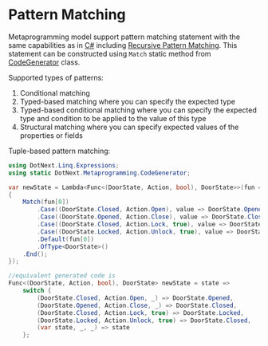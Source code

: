 Pattern Matching
====
Metaprogramming model support pattern matching statement with the same capabilities as in [C#](https://docs.microsoft.com/en-us/dotnet/csharp/language-reference/keywords/switch#-pattern-matching-with-the-switch-statement) including [Recursive Pattern Matching](https://docs.microsoft.com/en-us/dotnet/csharp/language-reference/proposals/csharp-8.0/patterns). This statement can be constructed using `Match` static method from [CodeGenerator](../../api/DotNext.Metaprogramming.CodeGenerator.yml) class.

Supported types of patterns:
1. Conditional matching
1. Typed-based matching where you can specify the expected type
1. Typed-based conditional matching where you can specify the expected type and condition to be applied to the value of this type
1. Structural matching where you can specify expected values of the properties or fields

Tuple-based pattern matching:
```csharp
using DotNext.Linq.Expressions;
using static DotNext.Metaprogramming.CodeGenerator;

var newState = Lambda<Func<(DoorState, Action, bool), DoorState>>(fun => 
{
    Match(fun[0])
        .Case((DoorState.Closed, Action.Open), value => DoorState.Opened.Const())
        .Case((DoorState.Opened, Action.Close), value => DoorState.Closed.Const())
        .Case((DoorState.Closed, Action.Lock, true), value => DoorState.Locked.Const())
        .Case((DoorState.Locked, Action.Unlock, true), value => DoorState.Closed.Const())
        .Default(fun[0])
        .OfType<DoorState>()
    .End();
});

//equivalent generated code is
Func<(DoorState, Action, bool), DoorState> newState = state =>
    switch {
        (DoorState.Closed, Action.Open, _) => DoorState.Opened,
        (DoorState.Opened, Action.Close, _) => DoorState.Closed,
        (DoorState.Closed, Action.Lock, true) => DoorState.Locked,
        (DoorState.Locked, Action.Unlock, true) => DoorState.Closed,
        (var state, _, _) => state
    };
```
